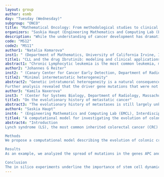 ```yaml
---
layout: group
author: esmb
day: "Tuesday (Wednesday)"
subgroup: "ONCO"
title: "Mathematical Oncology: From methodological studies to clinical applications"
organizers: "Saskia Haupt (Engineering Mathematics and Computing Lab (EMCL), Interdisciplinary Center for Scientific Computing (IWR), Heidelberg University, Germany), Vincent Heuveline (Engineering Mathematics and Computing Lab (EMCL), Interdisciplinary Center for Scientific Computing (IWR), Heidelberg University, Germany), Matthias Kloor (Department of Applied Tumor Biology (ATB), Institute of Pathology, University Hospital Heidelberg, Germany)"
description: "While the understanding of cancer development has dramatically increased during the last years, key questions with immediate implications for clinical management and prevention strategies remain still unanswered. In the framework of the mini-symposium, we will present current research work in Mathematical Oncology addressing these challenges. Talks range from mathematical analyses and methodological studies to medical and clinical applications with a strong focus on interdisciplinary collaborations and diversity."
code: "MS12"
code2: "MS11"
author1: "Natalia Komarova"
inst1: " (Department of Mathematics, University of California Irvine, Irvine, California, USA)"
title1: "CLL and the drug Ibrutinib: modeling and clinical applications"
abstract1: "Chronic Lymphocytic leukemia is the most common leukemia, mostly arising in patients over the age of 50. The disease has been treated with chemo-immunotherapies with varying outcomes, depending on the genetic make-up of the tumor cells. Recently, a promising tyrosine kinase inhibitor, ibrutinib, has been developed, which resulted in successful responses in clinical trials, even for the most aggressive chronic lymphocytic leukemia types. The crucial questions include how long disease control can be maintained in individual patients, when drug resistance is expected to arise, and what can be done to counter it. Computational evolutionary models, based on measured kinetic parameters of patients, allow us to address these questions and to pave the way toward a personalized prognosis."
author2: "Johannes G Reiter"
inst2: " (Canary Center for Cancer Early Detection, Department of Radiology, Stanford University, California, USA)"
title2: "Minimal intermetastatic heterogeneity"
abstract2: "Genetic intratumoral heterogeneity is a natural consequence of imperfect DNA replication. Any two randomly selected cells, whether normal or cancerous, are therefore genetically different. I will discuss the extent of genetic heterogeneity among untreated cancers with particular regard to its clinical relevance and how it can be exploited to identify metastatic seeding patterns. While genomic heterogeneity within primary tumors is associated with relapse, heterogeneity among treatment‑naïve metastases has not been comprehensively assessed. Within individual patients a large majority of driver gene mutations are common to all metastases. 
Further analysis revealed that the driver gene mutations that were not shared by all metastases are unlikely to have functional consequences. A mathematical model of tumor evolution and metastasis formation provides an explanation for the observed driver gene homogeneity. Based on a statistical framework for quantifying metastatic phylogenetic diversity in dozens of inferred phylogenies of colorectal cancer patients, distant metastases were typically monophyletic and genetically similar to each other. Lymph node metastases, in contrast, exhibited high levels of inter-lesion diversity. These data indicate that the cells within the primary tumors that give rise to distant metastases evolved through a narrow bottleneck and are generally more homogeneous than the primary tumor and lymph node metastases."
author3: "Kamila Naxerova"
inst3: " (Center for Systems Biology, Department of Radiology, Massachusetts General Hospital and Harvard Medical School, Boston, Massachusetts, USA)"
title3: "On the evolutionary history of metastatic cancer"
abstract3: "The evolutionary history of metastases is still largely unknown. Do metastases arise from distinct clones with special, genetically encoded properties or do they represent random samples of the primary tumor? Does metastatic spread happen early or late in tumor development? Do all metastases arise independently from the primary tumor, or do they give rise to each other? How heterogeneous are metastases? These fundamental questions have profound clinical implications but are difficult to study in human patients because relevant events predate diagnosis by many years. We are developing methods for high-efficiency lineage tracing in human tumor samples and apply these to study the roots of metastatic disease. Here, the joint insights from multiple published and unpublished studies will be presented."
author4: "Saskia Haupt"
inst4: " (Engineering Mathematics and Computing Lab (EMCL), Interdisciplinary Center for Scientific Computing (IWR), Heidelberg University, Germany)"
title4: "A computational model for investigating the evolution of colonic crypts during Lynch syndrome carcinogenesis"
abstract4: "Introduction
Lynch syndrome (LS), the most common inherited colorectal cancer (CRC) syndrome, increases the cancer risk in affected individuals. LS is caused by pathogenic germline variants in one of the DNA mismatch repair (MMR) genes, complete inactivation of which causes numerous mutations in affected cells. As CRC is believed to originate in colonic crypts, understanding the intra-crypt dynamics caused by mutational processes is essential for a complete picture of LS CRC and may have significant implications for cancer prevention.

Methods
We propose a computational model describing the evolution of colonic crypts during LS carcinogenesis. Extending existing modeling approaches for the non-Lynch scenario, we incorporated MMR deficiency and implemented recent experimental data demonstrating that somatic CTNNB1 mutations are common drivers of LS-associated CRCs if affecting both alleles of the gene. Further, we simulated the effect of different mutations on the entire crypt, distinguishing non-transforming and transforming mutations.

Results
As an example, we analyzed the spread of mutations in the genes APC and CTNNB1, which are frequently mutated in LS tumors, as well as of MMR deficiency itself. We quantified each mutation's potential for monoclonal conversion and investigated the influence of the cell location and of stem cell dynamics on mutation spread.

Conclusion
The in silico experiments underline the importance of stem cell dynamics for the overall crypt evolution. Further, simulating different mutational processes is essential in LS since mutations without survival advantages (the MMR deficiency-inducing second hit) play a key role. The effect of other mutations can be simulated with the proposed model. Our results provide first mathematical clues for effective surveillance protocols for LS carriers."
---
```

